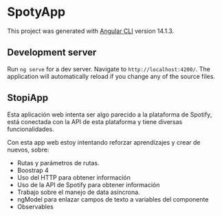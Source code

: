 # SpotyApp

This project was generated with [Angular CLI](https://github.com/angular/angular-cli) version 14.1.3.

## Development server

Run `ng serve` for a dev server. Navigate to `http://localhost:4200/`. The application will automatically reload if you change any of the source files.

## StopiApp

Esta aplicación web intenta ser algo parecido a la plataforma de Spotify, está conectada con la API de esta plataforma y tiene diversas funcionalidades.

Con esta app web estoy intentando reforzar aprendizajes y crear de nuevos, sobre:

- Rutas y parámetros de rutas.
- Boostrap 4
- Uso del HTTP para obtener información
- Uso de la API de Spotify para obtener información
- Trabajo sobre el manejo de data asíncrona.
- ngModel para enlazar campos de texto a variables del componente
- Observables


